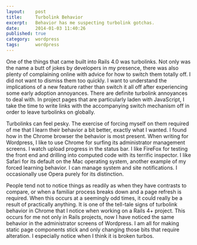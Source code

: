 ```yaml
---
layout:    post
title:     Turbolink Behavior
excerpt:   Behavior has me suspecting turbolink gotchas.
date:      2014-01-03 11:40:26
published: true
category:  wordpress
tags:      wordpress
---
```


One of the things that came built into Rails 4.0 was turbolinks. Not only was the name a butt of jokes by developers in my presence, there was also plenty of complaining online with advice for how to switch them totally off. I did not want to dismiss them too quickly. I want to understand the implications of a new feature rather than switch it all off after experiencing some early adoption annoyances. There are definite turbolink annoyances to deal with. In project pages that are particularly laden with JavaScript, I take the time to write links with the accompanying switch mechanism off in order to leave turbolinks on globally.

Turbolinks can feel pesky. The exercise of forcing myself on them required of me that I learn their behavior a bit better, exactly what I wanted. I found how in the Chrome browser the behavior is most present. When writing for Wordpress, I like to use Chrome for surfing its administrator management screens. I watch upload progress in the status bar. I like FireFox for testing the front end and drilling into computed code with its terrific inspector. I like Safari for its default on the Mac operating system, another example of my forced learning behavior. I can manage system and site notifications. I occasionally use Opera purely for its distinction.

People tend not to notice things as readily as when they have contrasts to compare, or when a familiar process breaks down and a page refresh is required. When this occurs at a seemingly odd times, it could really be a result of practically anything. It is one of the tell-tale signs of turbolink behavior in Chrome that I notice when working on a Rails 4+ project. This occurs for me not only in Rails projects, now I have noticed the same behavior in the administrator screens of Wordpress. I am all for making static page components stick and only changing those bits that require alteration. I especially notice when I think it is broken turbos.
